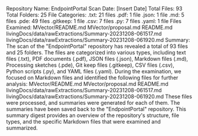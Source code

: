 Repository Name: EndpointPortal  Scan Date: [Insert Date]  Total Files: 93  Total Folders: 25  File Categories:  .txt: 21 files .pdf: 1 file .json: 1 file .md: 5 files .pde: 49 files .gitkeep: 1 file .csv: 7 files .py: 7 files .yaml: 1 file Files Examined:  MVector/README.md MVector/proposal.md README.md livingDocs/data/rawExtractions/Summary-20231208-061517.md livingDocs/data/rawExtractions/Summary-20231208-061920.md Summary:  The scan of the "EndpointPortal" repository has revealed a total of 93 files and 25 folders. The files are categorized into various types, including text files (.txt), PDF documents (.pdf), JSON files (.json), Markdown files (.md), Processing sketches (.pde), Git keep files (.gitkeep), CSV files (.csv), Python scripts (.py), and YAML files (.yaml).  During the examination, we focused on Markdown files and identified the following files for further analysis:  MVector/README.md MVector/proposal.md README.md livingDocs/data/rawExtractions/Summary-20231208-061517.md livingDocs/data/rawExtractions/Summary-20231208-061920.md These files were processed, and summaries were generated for each of them. The summaries have been saved back to the "EndpointPortal" repository.  This summary digest provides an overview of the repository's structure, file types, and the specific Markdown files that were examined and summarized.